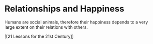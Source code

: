 # Relationships and Happiness

Humans are social animals, therefore their happiness depends to a very large extent on their relations with others.

[[21 Lessons for the 21st Century]]